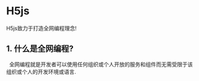 # H5js
H5js致力于打造全网编程理念!
## 1. 什么是全网编程?
&#160;&#160;全网编程就是开发者可以使用任何组织或个人开放的服务和组件而无需受限于该组织或个人的开发环境或语言.  
